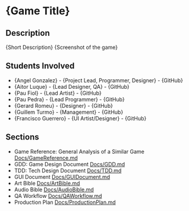 # {Game Title}
## Description
{Short Description}
{Screenshot of the game}

## Students Involved
 - {Angel Gonzalez} - {Project Lead, Programmer, Designer} - {GitHub}
 - {Aitor Luque} - {Lead Designer, QA} - {GitHub}
 - {Pau Fiol} - {Lead Artist} - {GitHub}
 - {Pau Pedra} - {Lead Programmer} - {GitHub}
 - {Gerard Romeu} - {Designer} - {GitHub}
 - {Guillem Turmo} - {Management} - {GitHub}
 - {Francisco Guerrero} - {UI Artist/Designer} - {GitHub}
 
## Sections
 - Game Reference: General Analysis of a Similar Game [Docs/GameReference.md](../Docs/GameReference.md)
 - GDD: Game Design Document [Docs/GDD.md](../Docs/GDD.md)
 - TDD: Tech Design Document [Docs/TDD.md](../Docs/TDD.md)
 - GUI Document [Docs/GUIDocument.md](../Docs/GuiDocument.md)
 - Art Bible [Docs/ArtBible.md](../Docs/ArtBible.md)
 - Audio Bible [Docs/AudioBible.md](../Docs/AudioBible.md)
 - QA Workflow [Docs/QAWorkflow.md](../Docs/QAWorkflow.md)
 - Production Plan [Docs/ProductionPlan.md](../Docs/ProductionPlan.md)

